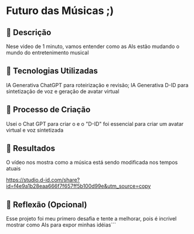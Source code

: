 # Futuro das Músicas ;)

## 📒 Descrição
Nese video de 1 minuto, vamos entender como as AIs estão mudando o mundo do entretenimento musical
## 🤖 Tecnologias Utilizadas
IA Generativa ChatGPT para roteirização e revisão;
IA Generativa D-ID para sintetização de voz e geração de avatar virtual

## 🧐 Processo de Criação
Usei o Chat GPT para criar o  e o "D-ID" foi essencial para criar um avatar virtual e voz sintetizada

## 🚀 Resultados
O vídeo nos mostra como a música está sendo modificada nos tempos atuais

https://studio.d-id.com/share?id=f4e9a1b28eaa666f7f657ff5b100d99e&utm_source=copy

## 💭 Reflexão (Opcional)
Esse projeto foi meu primero desafia e tente a melhorar, pois é incrivel mostrar como AIs para expor minhas idéias```

